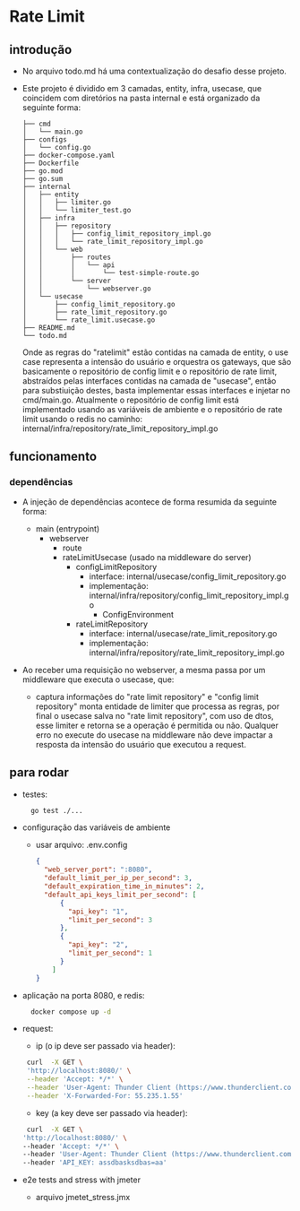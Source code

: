 # Rate Limit

## introdução

- No arquivo todo.md há uma contextualização do desafio desse projeto.

- Este projeto é dividido em 3 camadas, entity, infra, usecase, que coincidem com diretórios na pasta internal e está organizado da seguinte forma:

  ```tree
  ├── cmd
  │   └── main.go
  ├── configs
  │   └── config.go
  ├── docker-compose.yaml
  ├── Dockerfile
  ├── go.mod
  ├── go.sum
  ├── internal
  │   ├── entity
  │   │   ├── limiter.go
  │   │   └── limiter_test.go
  │   ├── infra
  │   │   ├── repository
  │   │   │   ├── config_limit_repository_impl.go
  │   │   │   └── rate_limit_repository_impl.go
  │   │   └── web
  │   │       ├── routes
  │   │       │   └── api
  │   │       │       └── test-simple-route.go
  │   │       └── server
  │   │           └── webserver.go
  │   └── usecase
  │       ├── config_limit_repository.go
  │       ├── rate_limit_repository.go
  │       └── rate_limit.usecase.go
  ├── README.md
  └── todo.md
  ```

  Onde as regras do "ratelimit" estão contidas na camada de entity, o use case representa a intensão do usuário e orquestra os gateways, que são basicamente o repositório de config limit e o repositório de rate limit, abstraídos pelas interfaces contidas na camada de "usecase", então para substiuição destes, basta implementar essas interfaces e injetar no cmd/main.go. Atualmente o repositório de config limit está implementado usando as variáveis de ambiente e o repositório de rate limit usando o redis no caminho: internal/infra/repository/rate_limit_repository_impl.go

## funcionamento

### dependências

- A injeção de dependências acontece de forma resumida da seguinte forma:
  - main (entrypoint)
    - webserver
      - route
      - rateLimitUsecase (usado na middleware do server)
        - configLimitRepository
          - interface: internal/usecase/config_limit_repository.go
          - implementação: internal/infra/repository/config_limit_repository_impl.go
            - ConfigEnvironment
        - rateLimitRepository
          - interface: internal/usecase/rate_limit_repository.go
          - implementação: internal/infra/repository/rate_limit_repository_impl.go

- Ao receber uma requisição no webserver, a mesma passa por um middleware que executa o usecase, que:
  - captura informações do "rate limit repository" e "config limit repository" monta entidade de limiter que processa as regras, por final o usecase salva no "rate limit repository", com uso de dtos, esse limiter e retorna se a operação é permitida ou não. Qualquer erro no execute do usecase na middleware não deve impactar a resposta da intensão do usuário que executou a request.

## para rodar

- testes:

  ```bash
    go test ./...
  ```

- configuração das variáveis de ambiente
  - usar arquivo: .env.config

    ```json
    {
      "web_server_port": ":8080",
      "default_limit_per_ip_per_second": 3,
      "default_expiration_time_in_minutes": 2,
      "default_api_keys_limit_per_second": [
          {
            "api_key": "1",
            "limit_per_second": 3
          },
          {
            "api_key": "2",
            "limit_per_second": 1
          }
        ]
    }
    ```

- aplicação na porta 8080, e redis:

  ```bash
    docker compose up -d
  ```

- request:
  - ip (o ip deve ser passado via header):

   ```bash
    curl  -X GET \
    'http://localhost:8080/' \
    --header 'Accept: */*' \
    --header 'User-Agent: Thunder Client (https://www.thunderclient.com)' \
    --header 'X-Forwarded-For: 55.235.1.55'
   ```

  - key (a key deve ser passado via header):

   ```bash
    curl  -X GET \
  'http://localhost:8080/' \
  --header 'Accept: */*' \
  --header 'User-Agent: Thunder Client (https://www.thunderclient.com)' \
  --header 'API_KEY: assdbasksdbas=aa'
   ```

- e2e tests and stress with jmeter
  - arquivo jmetet_stress.jmx
